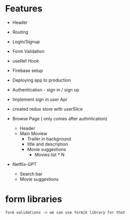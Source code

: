 # Features
- Header
- Routing
- Login/Signup
- Form Validation
- useRef Hook
- Firebase setup
- Deploying app to production
- Authentication - sign in / sign up
- Implement sign in user Api
- created redux store with userSlice

- Browse Page ( only comes after authntication)
    - Header
    - Main Moview
        - Trailer in background
        - title and description
        - Movie suggestions
            - Movies list * N

- Netflix-GPT
    - Search bar
    - Movie suggestions


# form libraries 
    form validations -> we can use formik library for that
